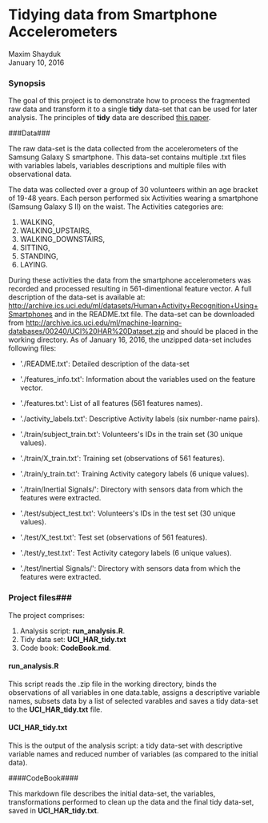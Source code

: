 # Tidying data from Smartphone Accelerometers
Maxim Shayduk  
January 10, 2016  

### Synopsis ###
The goal of this project is to demonstrate how to process the fragmented raw data and transform it to a single **tidy** data-set that can be used for later analysis.  The  principles of **tidy** data are described [this paper](http://vita.had.co.nz/papers/tidy-data.pdf>). 

###Data###

The raw data-set is the data collected from the accelerometers of the Samsung Galaxy S smartphone. This data-set contains multiple .txt files  with variables labels, variables descriptions and multiple files with observational data. 

The data was collected over a group of 30 volunteers within an age bracket of 19-48 years. Each person performed six Activities wearing a smartphone (Samsung Galaxy S II) on the waist. The Activities categories are: 

  1. WALKING, 
  2. WALKING_UPSTAIRS, 
  3. WALKING_DOWNSTAIRS, 
  4. SITTING, 
  5. STANDING, 
  6. LAYING.

During these activities the data from the smartphone accelerometers was recorded and processed resulting in 561-dimentional feature vector. A full description of the data-set is available at: 
 <http://archive.ics.uci.edu/ml/datasets/Human+Activity+Recognition+Using+Smartphones> and in the README.txt file.
The data-set can be  downloaded from <http://archive.ics.uci.edu/ml/machine-learning-databases/00240/UCI%20HAR%20Dataset.zip> and should be placed in the working directory. 
As of January 16, 2016, the unzipped data-set includes following files:

- './README.txt':  Detailed description of the data-set

- './features_info.txt': Information about the variables used on the feature vector.
- './features.txt': List of all features (561 features names).
- './activity_labels.txt': Descriptive Activity labels (six number-name pairs).

- './train/subject_train.txt': Volunteers's IDs in the train set (30 unique values).
- './train/X_train.txt': Training set (observations of 561 features).
- './train/y_train.txt': Training Activity category labels (6 unique values).
- './train/Inertial Signals/': Directory with sensors data from which the features were extracted.


- './test/subject_test.txt': Volunteers's IDs in the test set (30 unique values).
- './test/X_test.txt': Test set (observations of 561 features).
- './test/y_test.txt': Test  Activity category labels (6 unique values).
- './test/Inertial Signals/': Directory with sensors data from which the features were extracted.

### Project files###

The project comprises:

  1. Analysis script: **run_analysis.R**.
  2. Tidy data set:  **UCI_HAR_tidy.txt**
  3. Code book: **CodeBook.md**.

#### run_analysis.R ####

This script reads the .zip file in the working directory, binds the observations of all variables in one data.table, assigns a descriptive variable names, subsets data by a list of selected varables and saves a tidy data-set to the **UCI_HAR_tidy.txt** file.

#### UCI_HAR_tidy.txt ####

This is the output of the analysis script: a tidy data-set with descriptive variable names and reduced number of variables (as compared to the initial data).


####CodeBook####

 This markdown file describes the initial data-set, the variables, transformations performed to clean up the data and the final tidy data-set,  saved in **UCI_HAR_tidy.txt**.
